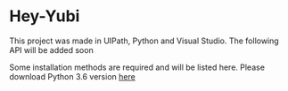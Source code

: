 # Hey-Yubi
<p>This project was made in UIPath, Python and Visual Studio. The following API will be added soon</p>
<p>Some installation methods are required and will be listed here. Please download Python 3.6 version <a href="https://www.python.org/downloads/release/python-360/">here</a></p>